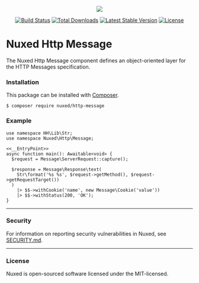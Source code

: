 <p align="center"><img src="https://avatars3.githubusercontent.com/u/45311177?s=200&v=4"></p>

<p align="center">
<a href="https://travis-ci.org/nuxed/http-message"><img src="https://travis-ci.org/nuxed/http-message.svg" alt="Build Status"></a>
<a href="https://packagist.org/packages/nuxed/http-message"><img src="https://poser.pugx.org/nuxed/http-message/d/total.svg" alt="Total Downloads"></a>
<a href="https://packagist.org/packages/nuxed/http-message"><img src="https://poser.pugx.org/nuxed/http-message/v/stable.svg" alt="Latest Stable Version"></a>
<a href="https://packagist.org/packages/nuxed/http-message"><img src="https://poser.pugx.org/nuxed/http-message/license.svg" alt="License"></a>
</p>

# Nuxed Http Message

The Nuxed Http Message component defines an object-oriented layer for the HTTP Messages specification.

### Installation

This package can be installed with [Composer](https://getcomposer.org).

```console
$ composer require nuxed/http-message
```

### Example

```hack
use namespace HH\Lib\Str;
use namespace Nuxed\Http\Message;

<<__EntryPoint>>
async function main(): Awaitable<void> {
  $request = Message\ServerRequest::capture();

  $response = Message\Response\text(
    Str\format('%s %s', $request->getMethod(), $request->getRequestTarget())
  )
    |> $$->withCookie('name', new Message\Cookie('value'))
    |> $$->withStatus(200, 'OK');
}
```

---

### Security

For information on reporting security vulnerabilities in Nuxed, see [SECURITY.md](SECURITY.md).

---

### License

Nuxed is open-sourced software licensed under the MIT-licensed.
